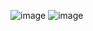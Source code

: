 ![image](https://github.com/luxshan21/System-Scope-for-Web-Based-Diabetic-Retinopathy-Detection-System/assets/81348451/6429eb47-9ff2-4480-a191-71971367aead)
![image](https://github.com/luxshan21/System-Scope-for-Web-Based-Diabetic-Retinopathy-Detection-System/assets/81348451/d5f11885-0c89-43e9-aa52-150f04bd98b0)



